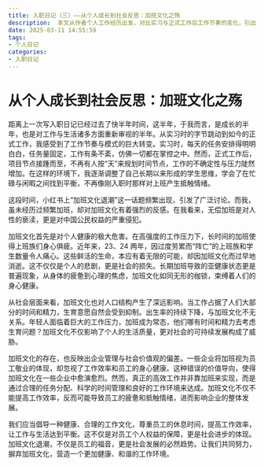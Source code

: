 ```yaml
---
title: 入职日记（三）——从个人成长到社会反思：加班文化之殇
description:  本文从作者个人工作经历出发，对比实习与正式工作后工作节奏的变化，引出对加班文化的思考。作者虽未频繁加班，但对加班文化深感厌恶，认为其是对人性和公民权益的亵渎。文章从个人健康、社会人口结构、企业管理与社会价值观三个方面展开论述。首先，加班文化严重危害个人健康，导致“阵亡”事件频发，亚健康状态普遍；其次，加班文化抑制生育意愿，影响社会可持续发展；最后，加班文化反映企业管理与社会价值观的偏差，错误地将加班与敬业挂钩，忽视工作效率和员工身心健康。作者呼吁倡导健康合理的工作文化，尊重员工休息时间，提高工作效率，实现工作与生活的平衡，认为加班文化退潮是社会进步的必然趋势。
date: 2025-03-11 14:55:59
tags:
- 个人日记
categories:
- 入职日记
---
```


# 从个人成长到社会反思：加班文化之殇

距离上一次写入职日记已经过去了快半年时间，这半年，于我而言，是成长的半年，也是对工作与生活诸多方面重新审视的半年。从实习时的字节跳动到如今的正式工作，我感受到了工作节奏与模式的巨大转变。实习时，每天的任务安排得明明白白，任务量固定，工作有条不紊，仿佛一切都在掌控之中。然而，正式工作后，项目节点接踵而至，不再有人按“天”来规划时间节点，工作的不确定性与压力陡然增加。在这样的环境下，我逐渐调整了自己长期以来形成的学生思维，学会了在忙碌与闲暇之间找到平衡，不再像刚入职时那样对上班产生抵触情绪。

这段时间，小红书上“加班文化退潮”这一话题频繁出现，引发了广泛讨论。而我，虽未经历过频繁加班，却对加班文化有着强烈的反感。在我看来，无偿加班是对人性的亵渎，更是对中国公民权益的严重侵犯。

加班文化首先是对个人健康的极大危害。在高强度的工作压力下，长时间的加班使得上班族们身心俱疲。近年来，23、24 两年，因过度劳累而“阵亡”的上班族和学生数量令人痛心。这些鲜活的生命，本应有着无限的可能，却因加班文化而过早地消逝。这不仅仅是个人的悲剧，更是社会的损失。长期加班导致的亚健康状态更是普遍现象，从身体的疲惫到心理的焦虑，加班文化如同无形的枷锁，束缚着人们的身心健康。

从社会层面来看，加班文化也对人口结构产生了深远影响。当工作占据了人们大部分的时间和精力，生育意愿自然会受到抑制。出生率的持续下降，与加班文化不无关系。年轻人面临着巨大的工作压力，加班成为常态，他们哪有时间和精力去考虑生育问题？加班文化不仅影响了个人的生活质量，更对社会的可持续发展构成了威胁。

加班文化的存在，也反映出企业管理与社会价值观的偏差。一些企业将加班视为员工敬业的体现，却忽视了工作效率和员工的身心健康。这种错误的价值导向，使得加班文化在一些企业中愈演愈烈。然而，真正的高效工作并非靠加班来实现，而是通过合理的任务分配、科学的时间管理和良好的工作环境来达成。加班文化不仅不能提高工作效率，反而可能导致员工的疲惫和抵触情绪，进而影响企业的整体发展。

我们应当倡导一种健康、合理的工作文化，尊重员工的休息时间，提高工作效率，让工作与生活达到平衡。这不仅是对员工个人权益的保障，更是社会进步的体现。加班文化退潮，不仅是员工的福音，更是社会发展的必然趋势。让我们共同努力，摒弃加班文化，营造一个更加健康、和谐的工作环境。